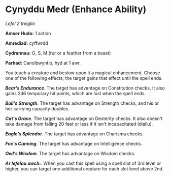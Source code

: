 # Cynyddu Medr (Enhance Ability)

*Lefel 2 treiglio*

**Amser Hudo:** 1 action

**Amrediad:** cyffwrdd

**Cydrannau:** G, S, M (fur or a feather from a beast)

**Parhad:** Canolbwyntio, hyd at 1 awr.

You touch a creature and bestow upon it a magical enhancement. Choose one of the following effects; the target gains that effect until the spell ends.

***Bear's Endurance***. The target has advantage on Constitution checks. It also gains 2d6 temporary hit points, which are lost when the spell ends.

***Bull's Strength***. The target has advantage on Strength checks, and his or her carrying capacity doubles.

***Cat's Grace***. The target has advantage on Dexterity checks. It also doesn't take damage from falling 20 feet or less if it isn't incapacitated (diallu).

***Eagle's Splendor***. The target has advantage on Charisma checks.

***Fox's Cunning***. The target has advantage on Intelligence checks.

***Owl's Wisdom***. The target has advantage on Wisdom checks.

***Ar lefelau uwch:***. When you cast this spell using a spell slot of 3rd level or higher, you can target one additional creature for each slot level above 2nd.